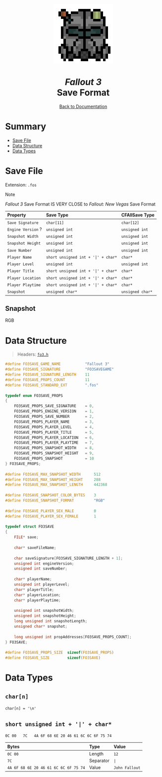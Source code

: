 <div align="center">

![Fallout 3 Logo 192x192](../assets/fo3/fo3_logo_192x192.png)

# *Fallout 3*<br /> Save Format

[Back to Documentation](../DOCS.md)

</div>



# Summary

* [Save File](#save-file)
* [Data Structure](#data-structure)
* [Data Types](#data-types)



# Save File

Extension: `.fos`

> [!NOTE]
> *Fallout 3* Save Format IS VERY CLOSE to *Fallout: New Vegas* Save Format

| Property           | Save Type                           | CFAllSave Type   |
| :----------------- | :---------------------------------- | :--------------- |
| `Save Signature`   | `char[11]`                          | `char[12]`       |
| `Engine Version` ? | `unsigned int`                      | `unsigned int`   |
| `Snapshot Width`   | `unsigned int`                      | `unsigned int`   |
| `Snapshot Height`  | `unsigned int`                      | `unsigned int`   |
| `Save Number`      | `unsigned int`                      | `unsigned int`   |
| `Player Name`      | `short unsigned int + '\|' + char*` | `char*`          |
| `Player Level`     | `unsigned int`                      | `unsigned int`   |
| `Player Title`     | `short unsigned int + '\|' + char*` | `char*`          |
| `Player Location`  | `short unsigned int + '\|' + char*` | `char*`          |
| `Player Playtime`  | `short unsigned int + '\|' + char*` | `char*`          |
| `Snapshot`         | `unsigned char*`                    | `unsigned char*` |

## Snapshot

RGB



# Data Structure

> Headers: [`fo3.h`](../src/fo3.h)

```c
#define FO3SAVE_GAME_NAME           "Fallout 3"
#define FO3SAVE_SIGNATURE           "FO3SAVEGAME"
#define FO3SAVE_SIGNATURE_LENGTH    11
#define FO3SAVE_PROPS_COUNT         11
#define FO3SAVE_STANDARD_EXT        ".fos"

typedef enum FO3SAVE_PROPS
{
    FO3SAVE_PROPS_SAVE_SIGNATURE    = 0,
    FO3SAVE_PROPS_ENGINE_VERSION    = 1,
    FO3SAVE_PROPS_SAVE_NUMBER       = 2,
    FO3SAVE_PROPS_PLAYER_NAME       = 3,
    FO3SAVE_PROPS_PLAYER_LEVEL      = 4,
    FO3SAVE_PROPS_PLAYER_TITLE      = 5,
    FO3SAVE_PROPS_PLAYER_LOCATION   = 6,
    FO3SAVE_PROPS_PLAYER_PLAYTIME   = 7,
    FO3SAVE_PROPS_SNAPSHOT_WIDTH    = 8,
    FO3SAVE_PROPS_SNAPSHOT_HEIGHT   = 9,
    FO3SAVE_PROPS_SNAPSHOT          = 10
} FO3SAVE_PROPS;

#define FO3SAVE_MAX_SNAPSHOT_WIDTH      512
#define FO3SAVE_MAX_SNAPSHOT_HEIGHT     288
#define FO3SAVE_MAX_SNAPSHOT_LENGTH     442368

#define FO3SAVE_SNAPSHOT_COLOR_BYTES    3
#define FO3SAVE_SNAPSHOT_FORMAT         "RGB"

#define FO3SAVE_PLAYER_SEX_MALE         0
#define FO3SAVE_PLAYER_SEX_FEMALE       1

typedef struct FO3SAVE
{
    FILE* save;

    char* saveFileName;

    char saveSignature[FO3SAVE_SIGNATURE_LENGTH + 1];
    unsigned int engineVersion;
    unsigned int saveNumber;

    char* playerName;
    unsigned int playerLevel;
    char* playerTitle;
    char* playerLocation;
    char* playerPlaytime;

    unsigned int snapshotWidth;
    unsigned int snapshotHeight;
    long unsigned int snapshotLength;
    unsigned char* snapshot;

    long unsigned int propAddresses[FO3SAVE_PROPS_COUNT];
} FO3SAVE;

#define FO3SAVE_PROPS_SIZE  sizeof(FO3SAVE_PROPS)
#define FO3SAVE_SIZE        sizeof(FO3SAVE)
```



# Data Types

## `char[n]`

`char[n] = '\n'`

## `short unsigned int + '|' + char*`

```binary
0C 00   7C   4A 6F 68 6E 20 46 61 6C 6C 6F 75 74
```

| Bytes                                 | Type      | Value          |
| :------------------------------------ | :-------- | :------------- |
| `0C 00`                               | Length    | `12`           |
| `7C`                                  | Separator | `\|`           |
| `4A 6F 68 6E 20 46 61 6C 6C 6F 75 74` | Value     | `John Fallout` |
